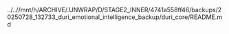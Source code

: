 ../..//mnt/h/ARCHIVE/.UNWRAP/D/STAGE2_INNER/4741a558ff46/backups/20250728_132733_duri_emotional_intelligence_backup/duri_core/README.md